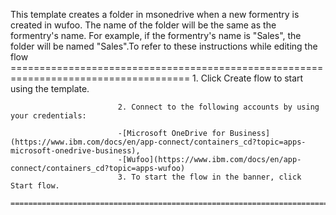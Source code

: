 This template creates a folder in msonedrive when a new formentry is created in wufoo. The name of the folder will be the same as the formentry's name. For example, if the formentry's name is "Sales", the folder will be named "Sales".To refer to these instructions while editing the flow
        =====================================================================================
                            1. Click Create flow to start using the template.

                            2. Connect to the following accounts by using your credentials:

                            -[Microsoft OneDrive for Business](https://www.ibm.com/docs/en/app-connect/containers_cd?topic=apps-microsoft-onedrive-business),
                            -[Wufoo](https://www.ibm.com/docs/en/app-connect/containers_cd?topic=apps-wufoo)
                            3. To start the flow in the banner, click Start flow.
        ==========================================================================================